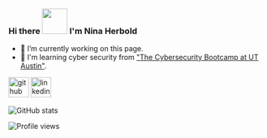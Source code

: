 
### Hi there <img src="https://pic.funnygifsbox.com/uploads/2021/05/funnygifsbox.com-2021-05-29-07-09-12-44.gif" width="50"> I'm Nina Herbold

- 🔭 I’m currently working on this page.
- 🌱 I'm learning cyber security from ["The Cybersecurity Bootcamp at UT Austin"](https://techbootcamps.utexas.edu/cybersecurity/).

[<img src='https://cdn.jsdelivr.net/npm/simple-icons@3.0.1/icons/github.svg' alt='github' height='40'>](https://github.com/Diablo5G) [<img src='https://cdn.jsdelivr.net/npm/simple-icons@3.0.1/icons/linkedin.svg' alt='linkedin' height='40'>](https://www.linkedin.com/in/ninacherbold)  

![GitHub stats](https://github-readme-stats.vercel.app/api?username=Diablo5G&theme=algolia&show_icons=true)  

![Profile views](https://gpvc.arturio.dev/Diablo5G) 
